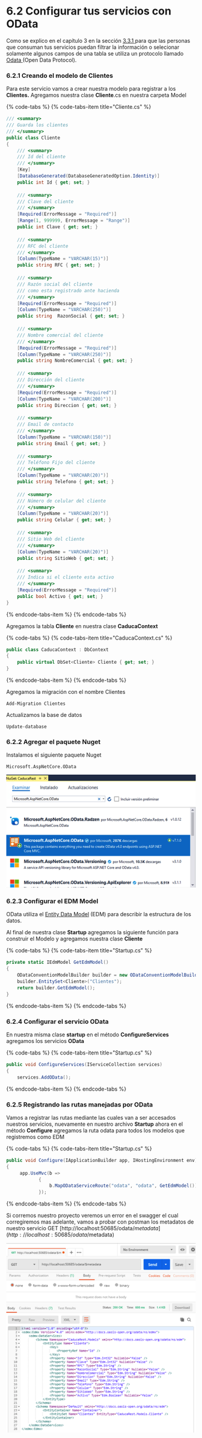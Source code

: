 # 6.2 Configurar tus servicios con OData

Como se explico en el capítulo 3 en la sección [3.3.1 ](https://abi.gitbook.io/net-core/3.-servicios-rest/3.1-servicios-rest#3-3-filtrar-informacion)para que las personas que consuman tus servicios puedan filtrar la información o selecionar solamente algunos campos de una tabla se utiliza un protocolo llamado [Odata ](https://www.odata.org)\(Open Data Protocol\).

### 6.2.1 Creando el modelo de Clientes

Para este servicio vamos a crear nuestra modelo para registrar a los **Clientes.** Agregamos nuestra clase **Cliente**.cs en nuestra carpeta Model

{% code-tabs %}
{% code-tabs-item title="Cliente.cs" %}
```csharp
/// <summary>
/// Guarda los clientes
/// </summary>
public class Cliente
{
	/// <summary>
	/// Id del cliente
	/// </summary>
	[Key]
	[DatabaseGenerated(DatabaseGeneratedOption.Identity)]
	public int Id { get; set; }

	/// <summary>
	/// Clave del cliente
	/// </summary>
	[Required(ErrorMessage = "Required")]
	[Range(1, 999999, ErrorMessage = "Range")]
	public int Clave { get; set; }

	/// <summary>
	/// RFC del cliente
	/// </summary>
	[Column(TypeName = "VARCHAR(15)")]
	public string RFC { get; set; }

	/// <summary>
	/// Razón social del cliente 
	/// como esta registrado ante hacienda
	/// </summary>
	[Required(ErrorMessage = "Required")]
	[Column(TypeName = "VARCHAR(250)")]
	public string  RazonSocial { get; set; }
	
	/// <summary>
	/// Nombre comercial del cliente
	/// </summary>
	[Required(ErrorMessage = "Required")]
	[Column(TypeName = "VARCHAR(250)")]
	public string NombreComercial { get; set; }

	/// <summary>
	/// Dirección del cliente
	/// </summary>
	[Required(ErrorMessage = "Required")]
	[Column(TypeName = "VARCHAR(200)")]
	public string Direccion { get; set; }

	/// <summary>
	/// Email de contacto
	/// </summary>
	[Column(TypeName = "VARCHAR(150)")]
	public string Email { get; set; }

	/// <summary>
	/// Teléfono Fijo del cliente
	/// </summary>
	[Column(TypeName = "VARCHAR(20)")]
	public string Telefono { get; set; }

	/// <summary>
	/// Número de celular del cliente
	/// </summary>
	[Column(TypeName = "VARCHAR(20)")]
	public string Celular { get; set; }

	/// <summary>
	/// Sitio Web del cliente
	/// </summary>
	[Column(TypeName = "VARCHAR(20)")]
	public string SitioWeb { get; set; }

	/// <summary>
	/// Indica si el cliente esta activo
	/// </summary>
	[Required(ErrorMessage = "Required")]
	public bool Activo { get; set; }
}
```
{% endcode-tabs-item %}
{% endcode-tabs %}

Agregamos la tabla **Cliente** en nuestra clase **CaducaContext**

{% code-tabs %}
{% code-tabs-item title="CaducaContext.cs" %}
```csharp
public class CaducaContext : DbContext
{
    public virtual DbSet<Cliente> Cliente { get; set; }
}
```
{% endcode-tabs-item %}
{% endcode-tabs %}

Agregamos la migración con el nombre Clientes

```text
Add-Migration Clientes
```

Actualizamos la base de datos

```text
Update-database
```

### 6.2.2 Agregar el paquete Nuget

Instalamos el siguiente paquete Nuget

```text
Microsoft.AspNetCore.OData
```

![](../.gitbook/assets/image%20%283%29.png)

### 6.2.3 Configurar el EDM Model

OData utiliza el [Entity Data Model](https://docs.microsoft.com/es-es/dotnet/framework/data/adonet/entity-data-model) \(EDM\) para describir la estructura de los datos.

Al final de nuestra clase **Startup** agregamos la siguiente función para construir el Modelo y agregamos nuestra clase **Cliente**

{% code-tabs %}
{% code-tabs-item title="Startup.cs" %}
```csharp
private static IEdmModel GetEdmModel()
{
    ODataConventionModelBuilder builder = new ODataConventionModelBuilder();
    builder.EntitySet<Cliente>("Clientes");
    return builder.GetEdmModel();
}
```
{% endcode-tabs-item %}
{% endcode-tabs %}

### 6.2.4 Configurar el servicio OData

En nuestra misma clase **startup** en el método **ConfigureServices** agregamos los servicios **OData**

{% code-tabs %}
{% code-tabs-item title="Startup.cs" %}
```csharp
public void ConfigureServices(IServiceCollection services)
{
    services.AddOData();
```
{% endcode-tabs-item %}
{% endcode-tabs %}

### 6.2.5 Registrando las rutas manejadas por OData

Vamos a registrar las rutas mediante las cuales van a ser accesados nuestros servicios, nuevamente en nuestro archivo **Startup** ahora en el método **Configure** agregamos la ruta odata para todos los modelos que registremos como EDM

{% code-tabs %}
{% code-tabs-item title="Startup.cs" %}
```csharp
public void Configure(IApplicationBuilder app, IHostingEnvironment env)
{
     app.UseMvc(b =>
            {
                b.MapODataServiceRoute("odata", "odata", GetEdmModel());
            });
```
{% endcode-tabs-item %}
{% endcode-tabs %}

Si corremos nuestro proyecto veremos un error en el swagger el cual corregiremos mas adelante, vamos a probar con postman los metadatos de nuestro servicio GET [http://localhost:50685/odata/$metadata](http://localhost:50685/odata/$metadata) 

![](../.gitbook/assets/image%20%2862%29.png)

